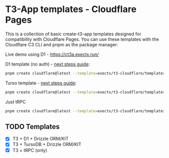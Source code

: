 # T3-App templates - Cloudflare Pages

This is a collection of basic create-t3-app templates designed for compatibility with Cloudflare Pages. You can use these templates with the Cloudflare C3 CLI and pnpm as the package manager:

Live demo using D1 - https://ct3a.exectx.run/

D1 template (no auth) - [next steps guide](./templates/d1/README.md): 

```sh
pnpm create cloudflare@latest --template=exectx/t3-cloudflare/templates/d1
```

Turso template - [next steps guide](./templates/turso/README.md):

```sh
pnpm create cloudflare@latest --template=exectx/t3-cloudflare/templates/turso
```

Just tRPC
```sh
pnpm create cloudflare@latest --template=exectx/t3-cloudflare/templates/trpc
```

## TODO Templates

- [x] T3 + D1 + Drizzle ORM/KIT
- [x] T3 + TursoDB + Drizzle ORM/KIT
- [x] T3 + tRPC (only)
